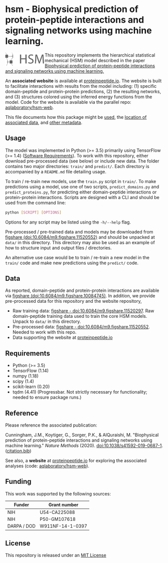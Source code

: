 # hsm - Biophysical prediction of protein-peptide interactions and signaling networks using machine learning. 

<img align="left" src="misc/symbol_name.png" style="width: 25%; height: 25%"/> 

This repository implements the hierarchical statistical mechanical (HSM) model described in the paper [Biophysical prediction of protein-peptide interactions and signaling networks using machine learning.](https://doi.org/10.1038/s41592-019-0687-1) 

An **associated website** is available at [proteinpeptide.io](https://proteinpeptide.io). The website is built to facilitate interactions with results from the model including: (1) specific domain-peptide and protein-protein predictions, (2) the resulting networks, and (3) structures colored using the inferred energy functions from the model. Code for the website is available via the parallel repo: [aqlaboratory/hsm-web](https://github.com/aqlaboratory/hsm-web).

This file documents how this package might be [used](#usage), the [location of associated data](#data), and [other metadata](#reference). 

## Usage

The model was implemented in Python (>= 3.5) primarily using TensorFlow (>= 1.4) ([Software Requirements](#requirements)). To work with this repository, either download pre-processed data (see below) or include new data. The folder contains two major directories: `train/` and `predict/`. Each directory is accompanied by a `README.md` file detailing usage. 

To train / re-train new models, use the `train.py` script in `train/`. To make predictions using a model, use one of two scripts, `predict_domains.py` and `predict_proteins.py`, for predicting either domain-peptide interactions or protein-protein interactions. Scripts are designed with a CLI and should be used from the command line: 

```bash
python [SCRIPT] [OPTIONS]
```

Options for any script may be listed using the `-h/--help` flag. 

Pre-processed / pre-trained data and models may be downloaded from [figshare (doi:10.6084/m9.figshare.11520552)](https://doi.org/10.6084/m9.figshare.11520552) and should be unpacked at `data/` in this directory. This directory may also be used as an example of how to structure input and output files / directories.

An alternative use case would be to train / re-train a new model in the `train/` code and make new predictions using the `predict/` code. 

## Data

As reported, domain-peptide and protein-protein interactions are available via [figshare (doi:10.6084/m9.figshare.10084745)](https://doi.org/10.6084/m9.figshare.10084745). In addition, we provide pre-processed data for this repository and the website repository, 

- Raw training data: [figshare - doi:10.6084/m9.figshare.11520297](https://doi.org/10.6084/m9.figshare.11520297). Raw domain-peptide training data used to train the core HSM models. Unpack to `data/` in this directory.
- Pre-processed data: [figshare - doi:10.6084/m9.figshare.11520552](https://doi.org/10.6084/m9.figshare.11520552). Needed to work with this repo. 
- Data supporting the website at [proteinpeptide.io](https://proteinpeptide.io)

## Requirements
- Python (>= 3.5)
- TensorFlow (1.14)
- numpy (1.18)
- scipy (1.4)
- scikit-learn (0.20)
- tqdm (4.41) (Progressbar. Not strictly necessary for functionality; needed to ensure package runs.)

## Reference
Please reference the associated publication:

Cunningham, J.M., Koytiger, G., Sorger, P.K., & AlQuraishi, M. "Biophysical prediction of protein-peptide interactions and signaling networks using machine learning." *Nature Methods* (2020). [doi:10.1038/s41592-019-0687-1](https://doi.org/10.1038/s41592-019-0687-1). ([citation.bib](misc/citation.bib))

See also, a **website** at [proteinpeptide.io](https://proteinpeptide.io) for exploring the associated analyses (code: [aqlaboratory/hsm-web](https://github.com/aqlaboratory/hsm-web)). 

## Funding

This work was supported by the following sources:

| **Funder** | **Grant number** |
| ---------- | ---------------- |
| NIH | U54-CA225088 |
| NIH | P50-GM107618 |
| DARPA / DOD | W911NF-14-1-0397 |

## License
This repository is released under an [MIT License](LICENSE)
